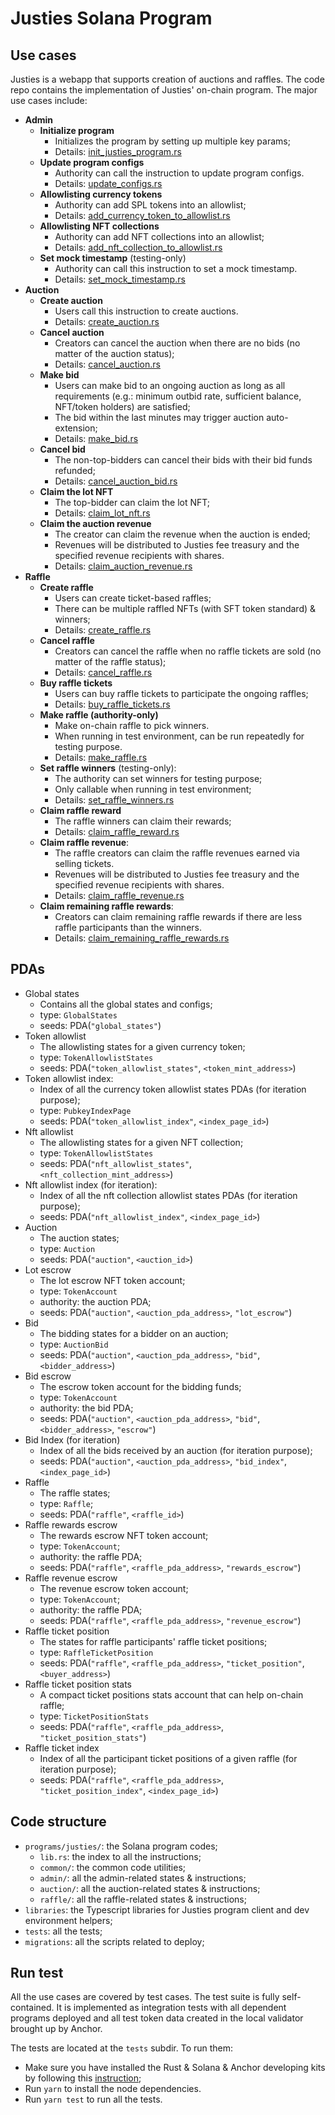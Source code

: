 # Justies Solana Program
## Use cases

Justies is a webapp that supports creation of auctions and raffles. The code repo contains the implementation of
Justies' on-chain program. The major use cases include:

* **Admin**
  * **Initialize program**
    * Initializes the program by setting up multiple key params;
    * Details: [init_justies_program.rs](programs/justies/src/admin/init_justies_program.rs)
  * **Update program configs**
    * Authority can call the instruction to update program configs. 
    * Details: [update_configs.rs](programs/justies/src/admin/update_configs.rs)
  * **Allowlisting currency tokens**
    * Authority can add SPL tokens into an allowlist;
    * Details: [add_currency_token_to_allowlist.rs](programs/justies/src/admin/add_currency_token_to_allowlist.rs)
  * **Allowlisting NFT collections**
    * Authority can add NFT collections into an allowlist;
    * Details: [add_nft_collection_to_allowlist.rs](programs/justies/src/admin/add_nft_collection_to_allowlist.rs)
  * **Set mock timestamp** (testing-only)
    * Authority can call this instruction to set a mock timestamp.
    * Details: [set_mock_timestamp.rs](programs/justies/src/admin/set_mock_timestamp.rs)
* **Auction**
  * **Create auction**
    * Users call this instruction to create auctions.
    * Details: [create_auction.rs](programs/justies/src/auction/create_auction.rs)
  * **Cancel auction**
    * Creators can cancel the auction when there are no bids (no matter of the auction status);
    * Details: [cancel_auction.rs](programs/justies/src/auction/cancel_auction.rs)
  * **Make bid**
    * Users can make bid to an ongoing auction as long as all requirements (e.g.: minimum outbid rate,
    sufficient balance, NFT/token holders) are satisfied;
    * The bid within the last minutes may trigger auction auto-extension;
    * Details: [make_bid.rs](programs/justies/src/auction/make_bid.rs)
  * **Cancel bid**
    * The non-top-bidders can cancel their bids with their bid funds refunded;
    * Details: [cancel_auction_bid.rs](programs/justies/src/auction/cancel_auction_bid.rs)
  * **Claim the lot NFT**
    * The top-bidder can claim the lot NFT;
    * Details: [claim_lot_nft.rs](programs/justies/src/auction/claim_lot_nft.rs)
  * **Claim the auction revenue**
    * The creator can claim the revenue when the auction is ended;
    * Revenues will be distributed to Justies fee treasury and the specified revenue recipients with shares.
    * Details: [claim_auction_revenue.rs](programs/justies/src/auction/claim_auction_revenue.rs)
* **Raffle**
  * **Create raffle**
    * Users can create ticket-based raffles;
    * There can be multiple raffled NFTs (with SFT token standard) & winners;
    * Details: [create_raffle.rs](programs/justies/src/raffle/create_raffle.rs)
  * **Cancel raffle**
    * Creators can cancel the raffle when no raffle tickets are sold (no matter of the raffle status);
    * Details: [cancel_raffle.rs](programs/justies/src/raffle/cancel_raffle.rs)
  * **Buy raffle tickets**
    * Users can buy raffle tickets to participate the ongoing raffles;
    * Details: [buy_raffle_tickets.rs](programs/justies/src/raffle/buy_raffle_tickets.rs)
  * **Make raffle (authority-only)**
    * Make on-chain raffle to pick winners.
    * When running in test environment, can be run repeatedly for testing purpose.
    * Details: [make_raffle.rs](programs/justies/src/raffle/make_raffle.rs)
  * **Set raffle winners** (testing-only):
    * The authority can set winners for testing purpose;
    * Only callable when running in test environment;
    * Details: [set_raffle_winners.rs](programs/justies/src/raffle/set_raffle_winners.rs)
  * **Claim raffle reward**
    * The raffle winners can claim their rewards;
    * Details: [claim_raffle_reward.rs](programs/justies/src/raffle/claim_raffle_reward.rs)
  * **Claim raffle revenue**:
    * The raffle creators can claim the raffle revenues earned via selling tickets.
    * Revenues will be distributed to Justies fee treasury and the specified revenue recipients with shares.
    * Details: [claim_raffle_revenue.rs](programs/justies/src/raffle/claim_raffle_revenue.rs)
  * **Claim remaining raffle rewards**:
    * Creators can claim remaining raffle rewards if there are less raffle participants than the winners.
    * Details: [claim_remaining_raffle_rewards.rs](programs/justies/src/raffle/claim_remaining_raffle_rewards.rs)

## PDAs
* Global states
  * Contains all the global states and configs;
  * type: `GlobalStates`
  * seeds: PDA(`"global_states"`)
* Token allowlist
  * The allowlisting states for a given currency token;
  * type: `TokenAllowlistStates`
  * seeds: PDA(`"token_allowlist_states"`, `<token_mint_address>`)
* Token allowlist index:
  * Index of all the currency token allowlist states PDAs (for iteration purpose);
  * type: `PubkeyIndexPage`
  * seeds: PDA(`"token_allowlist_index"`, `<index_page_id>`)
* Nft allowlist
  * The allowlisting states for a given NFT collection;
  * type: `TokenAllowlistStates`
  * seeds: PDA(`"nft_allowlist_states"`, `<nft_collection_mint_address>`)
* Nft allowlist index (for iteration):
  * Index of all the nft collection allowlist states PDAs (for iteration purpose);
  * seeds: PDA(`"nft_allowlist_index"`, `<index_page_id>`)
* Auction
  * The auction states;
  * type: `Auction`
  * seeds: PDA(`"auction"`, `<auction_id>`)
* Lot escrow
  * The lot escrow NFT token account;
  * type: `TokenAccount`
  * authority: the auction PDA;
  * seeds: PDA(`"auction"`, `<auction_pda_address>`, `"lot_escrow"`)
* Bid
  * The bidding states for a bidder on an auction;
  * type: `AuctionBid`
  * seeds: PDA(`"auction"`, `<auction_pda_address>`, `"bid"`, `<bidder_address>`)
* Bid escrow
  * The escrow token account for the bidding funds;
  * type: `TokenAccount`
  * authority: the bid PDA;
  * seeds: PDA(`"auction"`, `<auction_pda_address>`, `"bid"`, `<bidder_address>`, `"escrow"`)
* Bid Index (for iteration)
  * Index of all the bids received by an auction (for iteration purpose);
  * seeds: PDA(`"auction"`, `<auction_pda_address>`, `"bid_index"`, `<index_page_id>`)
* Raffle
  * The raffle states;
  * type: `Raffle`;
  * seeds: PDA(`"raffle"`, `<raffle_id>`)
* Raffle rewards escrow
  * The rewards escrow NFT token account;
  * type: `TokenAccount`;
  * authority: the raffle PDA;
  * seeds: PDA(`"raffle"`, `<raffle_pda_address>`, `"rewards_escrow"`)
* Raffle revenue escrow
  * The revenue escrow token account;
  * type: `TokenAccount`;
  * authority: the raffle PDA;
  * seeds: PDA(`"raffle"`, `<raffle_pda_address>`, `"revenue_escrow"`)
* Raffle ticket position
  * The states for raffle participants' raffle ticket positions;
  * type: `RaffleTicketPosition`
  * seeds: PDA(`"raffle"`, `<raffle_pda_address>`, `"ticket_position"`, `<buyer_address>`)
* Raffle ticket position stats
  * A compact ticket positions stats account that can help on-chain raffle;
  * type: `TicketPositionStats`
  * seeds: PDA(`"raffle"`, `<raffle_pda_address>`, `"ticket_position_stats"`)
* Raffle ticket index
  * Index of all the participant ticket positions of a given raffle (for iteration purpose);
  * seeds: PDA(`"raffle"`, `<raffle_pda_address>`, `"ticket_position_index"`, `<index_page_id>`)

## Code structure
* `programs/justies/`: the Solana program codes;
    * `lib.rs`: the index to all the instructions;
  * `common/`: the common code utilities;
  * `admin/`: all the admin-related states & instructions;
  * `auction/`: all the auction-related states & instructions;
  * `raffle/`: all the raffle-related states & instructions;
* `libraries`: the Typescript libraries for Justies program client and dev environment helpers;
* `tests`: all the tests;
* `migrations`: all the scripts related to deploy;

## Run test

All the use cases are covered by test cases.  The test suite is fully self-contained. It is implemented as integration
tests with all dependent programs deployed and all test token data created in the local validator brought up by Anchor.

The tests are located at the `tests` subdir. To run them:

* Make sure you have installed the Rust & Solana & Anchor developing kits by following this
  [instruction](https://www.anchor-lang.com/docs/installation);
* Run `yarn` to install the node dependencies.
* Run `yarn test` to run all the tests.
